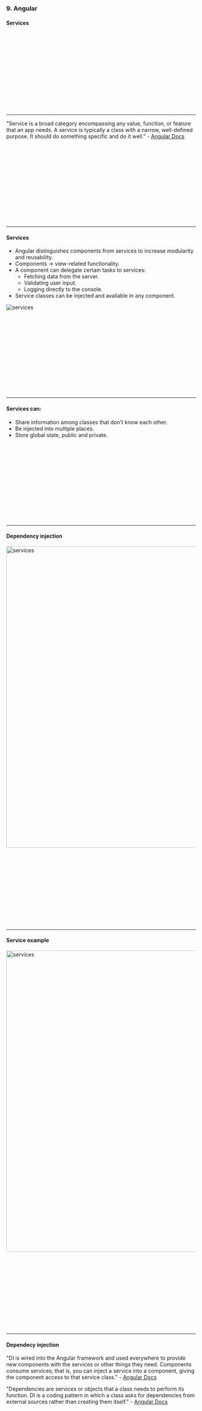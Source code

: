 ### 9. Angular</h3>
#### Services</h5>

&nbsp;

&nbsp;

&nbsp;

&nbsp;

&nbsp;

&nbsp;

&nbsp;

---

"Service is a broad category encompassing any value, function, or feature that an app needs. A service is typically a class with a narrow, well-defined purpose. It should do something specific and do it well." - <a href="https://angular.io/guide/architecture-services" target="_blank">Angular Docs</a>

&nbsp;

&nbsp;

&nbsp;

&nbsp;

&nbsp;

&nbsp;

&nbsp;

--- 

#### Services

* Angular distinguishes components from services to increase modularity and reusability.
* Components -> view-related functionality.
* A component can delegate certain tasks to services: 
  * Fetching data from the server.
  * Validating user input.
  * Logging directly to the console.
* Service classes can be injected and available in any component.

<img src="/media/angular-images/angular-9/services2.png" alt="services">

&nbsp;

&nbsp;

&nbsp;

&nbsp;

&nbsp;

&nbsp;

&nbsp;

---


#### Services can:
			
* Share information among classes that don't know each other.
* Be injected into multiple places.
* Store global state, public and private.
	
&nbsp;

&nbsp;

&nbsp;

&nbsp;

&nbsp;

&nbsp;

&nbsp;

---

#### Dependency injection
<img style="width: 800px" src="/media/angular-images/angular-9/services.png" alt="services">
&nbsp;

&nbsp;

&nbsp;

&nbsp;

&nbsp;

&nbsp;

&nbsp;

---


#### Service example
<img style="width: 800px" src="/media/angular-images/angular-9/services3.png" alt="services">
&nbsp;

&nbsp;

&nbsp;

&nbsp;

&nbsp;

&nbsp;

&nbsp;

---


#### Dependecy injection
"DI is wired into the Angular framework and used everywhere to provide new components with the services or other things they need. Components consume services; that is, you can inject a service into a component, giving the component access to that service class." - <a href="https://angular.io/guide/architecture-services">Angular Docs</a>

"Dependencies are services or objects that a class needs to perform its function. DI is a coding pattern in which a class asks for dependencies from external sources rather than creating them itself."  - <a href="https://angular.io/guide/architecture-services">Angular Docs</a>

&nbsp;

&nbsp;

&nbsp;

&nbsp;

&nbsp;

&nbsp;

&nbsp;

---

#### Simple logger service

```JavaScript
export class LoggerService {
	log(msg: any)   { console.log(msg); }
	error(msg: any) { console.error(msg); }
	warn(msg: any)  { console.warn(msg); }
}
```
&nbsp;

&nbsp;

&nbsp;

&nbsp;

&nbsp;

&nbsp;

&nbsp;

--- 

#### Simple logger service

* The ```@Injectable()``` decorator identifies a service class. 
* The providedIn property configures a specific ModuleInjector, here root, which makes the service available in the root ModuleInjector (everywhere in the app).

```JavaScript
import { Injectable } from '@angular/core';

@Injectable({
  providedIn: 'root'  // <--provides this service in the root ModuleInjector
})

export class LoggerService {
	log(msg: any)   { console.log(msg); }
	error(msg: any) { console.error(msg); }
	warn(msg: any)  { console.warn(msg); }
}
```

&nbsp;

&nbsp;

&nbsp;

&nbsp;

&nbsp;

&nbsp;

&nbsp;

---

#### Simple logger service

```JavaScript
export class LoggerService {
	log(msg: any)   { console.log(msg); }
	error(msg: any) { console.error(msg); }
	warn(msg: any)  { console.warn(msg); }
}
```

&nbsp;

&nbsp;

&nbsp;

&nbsp;

&nbsp;

&nbsp;

&nbsp;

---

#### Consuming a service

```JavaScript
import { LoggerService } from '../logger.service';

@Component({
  selector: 'app-log',
  templateUrl: '<button (click)="logSomething()">Log something</button>'
})

export class ItemComponent {

  constructor(private loggerService: LoggerService) {
  }

  logSomething() : void {
    this.loggerService.log('hello world!');
  }
}
```

&nbsp;

&nbsp;

&nbsp;

&nbsp;

&nbsp;

&nbsp;

&nbsp;

---

#### Consuming a service

```JavaScript
import { LoggerService } from '../logger.service';

@Component({
  selector: 'app-log',
	templateUrl: '<button (click)="logSomething()">Log something</button>',
  providers: [LoggerService] // Creates a new instance of the service
})

export class ItemComponent {
  constructor(private loggerService: LoggerService) {
  }

  logSomething() : void {
    this.loggerService.log('hello world!');
  }
}
```

&nbsp;

&nbsp;

&nbsp;

&nbsp;

&nbsp;

&nbsp;

&nbsp;

---